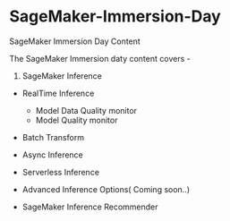 # SageMaker-Immersion-Day
SageMaker Immersion Day Content 

The SageMaker Immersion daty content covers -
1. SageMaker Inference
  - RealTime Inference
      - Model Data Quality monitor
      - Model Quality monitor
      
  - Batch Transform
  - Async Inference
  - Serverless Inference
  - Advanced Inference Options( Coming soon..)
  - SageMaker Inference Recommender
